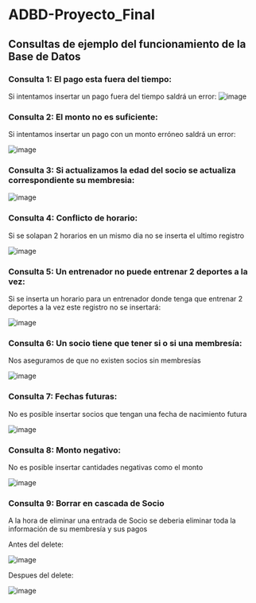 # ADBD-Proyecto_Final

##  Consultas de ejemplo del funcionamiento de la Base de Datos

### Consulta 1: El pago esta fuera del tiempo:
Si intentamos insertar un pago fuera  del tiempo saldrá un error:
![image](https://github.com/user-attachments/assets/0f018ee3-852b-4c5f-a207-6ceecc018212)


### Consulta 2: El monto no es suficiente:
Si intentamos insertar un pago con un monto erróneo saldrá un error:

![image](https://github.com/user-attachments/assets/8dd533b9-ce57-4e5a-be20-49c32ea87e33)

### Consulta 3: Si actualizamos la edad del socio se actualiza correspondiente su membresia:

![image](https://github.com/user-attachments/assets/38c78c97-1c67-4883-81b3-d0e52b329a58)

### Consulta 4: Conflicto de horario:
Si se solapan 2 horarios en un mismo dia no se inserta el ultimo registro

![image](https://github.com/user-attachments/assets/2297ad47-6074-4e0a-975e-d03983f622af)

### Consulta 5: Un entrenador no puede entrenar 2 deportes a la vez:
Si se inserta un horario para un entrenador donde tenga que entrenar 2 deportes a la vez este registro no se insertará:

![image](https://github.com/user-attachments/assets/501f6bc6-4836-4ba2-8730-b2116f5a720c)

### Consulta 6: Un socio tiene que tener si o si una membresía:
Nos aseguramos de  que no existen socios sin membresías 

![image](https://github.com/user-attachments/assets/573f375e-d66b-483c-b1fd-1c8a5bb48dfe)


### Consulta 7: Fechas futuras:
No es posible insertar socios que tengan una fecha de nacimiento futura

![image](https://github.com/user-attachments/assets/303f6fdd-e2b1-4994-9f71-c051e99d1c50)

### Consulta 8: Monto negativo:
No es posible insertar cantidades negativas como el monto

![image](https://github.com/user-attachments/assets/cf4cb20b-c4ff-48bb-b282-8800c72af778)

### Consulta 9: Borrar en cascada de Socio
A la hora de eliminar una entrada de Socio se deberia eliminar toda la información de su membresía y sus pagos

Antes del delete:

![image](https://github.com/user-attachments/assets/4036bd7d-07fa-4cbe-a0de-47f315e9392b)

 Despues del delete:

 ![image](https://github.com/user-attachments/assets/2645ce17-798a-42ed-a8e4-7bed99c18ab6)




